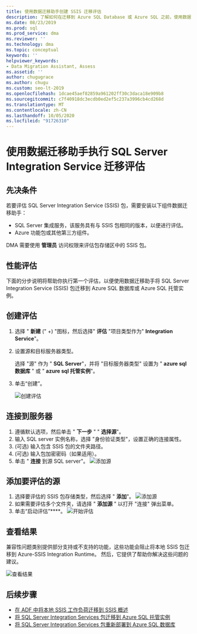 ```yaml
---
title: 使用数据迁移助手创建 SSIS 迁移评估
description: 了解如何在迁移到 Azure SQL Database 或 Azure SQL 之前，使用数据迁移助手评估本地 SQL Server Integration Service (SSIS) 托管实例
ms.date: 08/23/2019
ms.prod: sql
ms.prod_service: dma
ms.reviewer: ''
ms.technology: dma
ms.topic: conceptual
keywords: ''
helpviewer_keywords:
- Data Migration Assistant, Assess
ms.assetid: ''
author: chugugrace
ms.author: chugu
ms.custom: seo-lt-2019
ms.openlocfilehash: 1dcae45aef82859a961202ff30c3daca18e909b8
ms.sourcegitcommit: c7f40918dc3ecdb0ed2ef5c237a3996cb4cd268d
ms.translationtype: MT
ms.contentlocale: zh-CN
ms.lasthandoff: 10/05/2020
ms.locfileid: "91726310"
---
```

# <a name="perform-a-sql-server-integration-service-migration-assessment-with-data-migration-assistant"></a>使用数据迁移助手执行 SQL Server Integration Service 迁移评估

## <a name="prerequisites"></a>先决条件

若要评估 SQL Server Integration Service (SSIS) 包，需要安装以下组件数据迁移助手：

- SQL Server 集成服务，该服务具有与 SSIS 包相同的版本，以便进行评估。
- Azure 功能包或其他第三方组件。  

DMA 需要使用 **管理员** 访问权限来评估包存储区中的 SSIS 包。

## <a name="performance-assessments"></a>性能评估

下面的分步说明将帮助你执行第一个评估，以便使用数据迁移助手将 SQL Server Integration Service (SSIS) 包迁移到 Azure SQL 数据库或 Azure SQL 托管实例。

## <a name="create-an-assessment"></a>创建评估

1. 选择 " **新建** (" +) "图标，然后选择" **评估** "项目类型作为" **Integration Service**"。

1. 设置源和目标服务器类型。

    选择 "源" 作为 " **SQL Server**"，并将 "目标服务器类型" 设置为 " **azure sql 数据库** " 或 " **azure sql 托管实例**"。

1. 单击“创建”。

    ![创建评估](media/dma-assess-ssis/dma-assess-ssis-create.png)

## <a name="connect-to-a-server"></a>连接到服务器

1. 遵循默认选项，然后单击 " **下一步** " " **选择源**"。
1. 输入 SQL server 实例名称，选择 "身份验证类型"，设置正确的连接属性。
1.  (可选) 输入包含 SSIS 包的文件夹路径。
1.  (可选) 输入包加密密码（如果适用）。
1. 单击 " **连接** 到源 SQL server"。
  ![添加源](media/dma-assess-ssis/dma-assess-ssis-addsource.png)

## <a name="add-sources-to-assess"></a>添加要评估的源

1. 选择要评估的 SSIS 包存储类型，然后选择 " **添加**"。
![添加源](media/dma-assess-ssis/dma-assess-ssis-addsource-type.png)
1. 如果需要评估多个文件夹，请选择 " **添加源** " 以打开 "连接" 弹出菜单。
1. 单击“启动评估”****。
  ![开始评估](media/dma-assess-ssis/dma-assess-ssis-assess.png)

## <a name="view-results"></a>查看结果

兼容性问题类别提供部分支持或不支持的功能，这些功能会阻止将本地 SSIS 包迁移到 Azure-SSIS Integration Runtime。 然后，它提供了帮助你解决这些问题的建议。

![查看结果](media/dma-assess-ssis/dma-assess-ssis-result.png)

## <a name="next-steps"></a>后续步骤

- [在 ADF 中将本地 SSIS 工作负荷迁移到 SSIS 概述](/azure/data-factory/scenario-ssis-migration-overview)
- [将 SQL Server Integration Services 包迁移到 Azure SQL 托管实例](/azure/dms/how-to-migrate-ssis-packages-managed-instance)
- [将 SQL Server Integration Services 包重新部署到 Azure SQL 数据库](/azure/dms/how-to-migrate-ssis-packages)